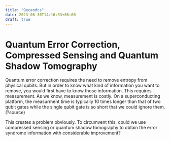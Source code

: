 ```yaml
---
title: "Qecandcs"
date: 2023-06-30T14:16:53+08:00
draft: true
---
```


# Quantum Error Correction, Compressed Sensing and Quantum Shadow Tomography

Quantum error correction requires the need to remove entropy from physical
qubits. But in order to know what kind of information you want to remove, you
would first have to know those information. This requires measurement. As we
know, measurement is costly. On a superconducting platform, the measurment time
is typically 10 times longer than that of two qubit gates while the single qubit
gate is so short that we could ignore them.(?source)

This creates a problem obviously. To circumvent this, could we use compressed
sensing or quantum shadow tomography to obtain the error syndrome information
with considerable improvement?
